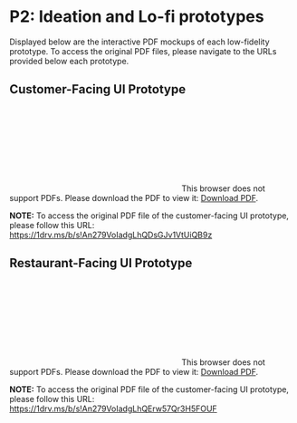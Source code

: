 # P2: Ideation and Lo-fi prototypes
Displayed below are the interactive PDF mockups of each low-fidelity prototype. To access the original PDF files, please navigate to the URLs provided below each prototype.


## Customer-Facing UI Prototype
<object data="P2_Customer.pdf" type="application/pdf" width="1050px" height="625px">
    <embed src="https://1drv.ms/b/s!An279VoIadgLhQDsGJv1VtUiQB9z">
        This browser does not support PDFs. Please download the PDF to view it: <a href="https://1drv.ms/b/s!An279VoIadgLhQDsGJv1VtUiQB9z">Download PDF</a>.</p>
    </embed>
</object>

**NOTE:** To access the original PDF file of the customer-facing UI prototype, please follow this URL: https://1drv.ms/b/s!An279VoIadgLhQDsGJv1VtUiQB9z

## Restaurant-Facing UI Prototype
<object data="P2_Restaurant.pdf" type="application/pdf" width="1050px" height="625px">
    <embed src="https://1drv.ms/b/s!An279VoIadgLhQErw57Qr3H5FOUF">
        This browser does not support PDFs. Please download the PDF to view it: <a href="https://1drv.ms/b/s!An279VoIadgLhQErw57Qr3H5FOUF">Download PDF</a>.</p>
    </embed>
</object>

**NOTE:** To access the original PDF file of the customer-facing UI prototype, please follow this URL: https://1drv.ms/b/s!An279VoIadgLhQErw57Qr3H5FOUF
